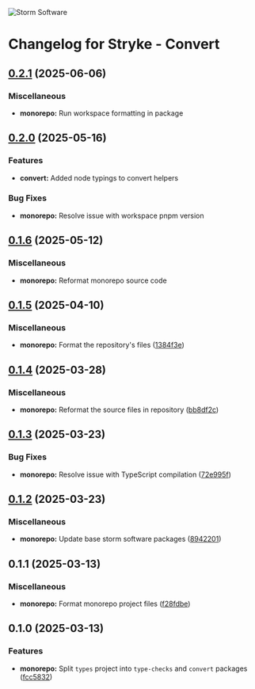 ![Storm Software](https://public.storm-cdn.com/brand-banner.png)

# Changelog for Stryke - Convert

## [0.2.1](https://github.com/storm-software/stryke/releases/tag/convert%400.2.1) (2025-06-06)

### Miscellaneous

- **monorepo:** Run workspace formatting in package

## [0.2.0](https://github.com/storm-software/stryke/releases/tag/convert%400.2.0) (2025-05-16)

### Features

- **convert:** Added node typings to convert helpers

### Bug Fixes

- **monorepo:** Resolve issue with workspace pnpm version

## [0.1.6](https://github.com/storm-software/stryke/releases/tag/convert%400.1.6) (2025-05-12)

### Miscellaneous

- **monorepo:** Reformat monorepo source code

## [0.1.5](https://github.com/storm-software/stryke/releases/tag/convert%400.1.5) (2025-04-10)

### Miscellaneous

- **monorepo:** Format the repository's files
  ([1384f3e](https://github.com/storm-software/stryke/commit/1384f3e))

## [0.1.4](https://github.com/storm-software/stryke/releases/tag/convert%400.1.4) (2025-03-28)

### Miscellaneous

- **monorepo:** Reformat the source files in repository
  ([bb8df2c](https://github.com/storm-software/stryke/commit/bb8df2c))

## [0.1.3](https://github.com/storm-software/stryke/releases/tag/convert%400.1.3) (2025-03-23)

### Bug Fixes

- **monorepo:** Resolve issue with TypeScript compilation
  ([72e995f](https://github.com/storm-software/stryke/commit/72e995f))

## [0.1.2](https://github.com/storm-software/stryke/releases/tag/convert%400.1.2) (2025-03-23)

### Miscellaneous

- **monorepo:** Update base storm software packages
  ([8942201](https://github.com/storm-software/stryke/commit/8942201))

## 0.1.1 (2025-03-13)

### Miscellaneous

- **monorepo:** Format monorepo project files
  ([f28fdbe](https://github.com/storm-software/stryke/commit/f28fdbe))

## 0.1.0 (2025-03-13)

### Features

- **monorepo:** Split `types` project into `type-checks` and `convert` packages
  ([fcc5832](https://github.com/storm-software/stryke/commit/fcc5832))
